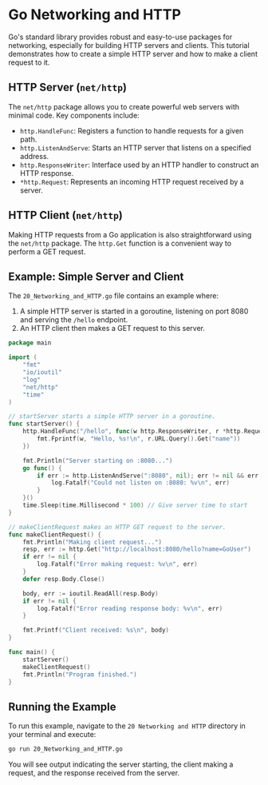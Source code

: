 # Go Networking and HTTP

Go's standard library provides robust and easy-to-use packages for networking, especially for building HTTP servers and clients. This tutorial demonstrates how to create a simple HTTP server and how to make a client request to it.

## HTTP Server (`net/http`)

The `net/http` package allows you to create powerful web servers with minimal code. Key components include:
-   `http.HandleFunc`: Registers a function to handle requests for a given path.
-   `http.ListenAndServe`: Starts an HTTP server that listens on a specified address.
-   `http.ResponseWriter`: Interface used by an HTTP handler to construct an HTTP response.
-   `*http.Request`: Represents an incoming HTTP request received by a server.

## HTTP Client (`net/http`)

Making HTTP requests from a Go application is also straightforward using the `net/http` package. The `http.Get` function is a convenient way to perform a GET request.

## Example: Simple Server and Client

The `20_Networking_and_HTTP.go` file contains an example where:
1.  A simple HTTP server is started in a goroutine, listening on port 8080 and serving the `/hello` endpoint.
2.  An HTTP client then makes a GET request to this server.

```go
package main

import (
	"fmt"
	"io/ioutil"
	"log"
	"net/http"
	"time"
)

// startServer starts a simple HTTP server in a goroutine.
func startServer() {
	http.HandleFunc("/hello", func(w http.ResponseWriter, r *http.Request) {
		fmt.Fprintf(w, "Hello, %s!\n", r.URL.Query().Get("name"))
	})

	fmt.Println("Server starting on :8080...")
	go func() {
		if err := http.ListenAndServe(":8080", nil); err != nil && err != http.ErrServerClosed {
			log.Fatalf("Could not listen on :8080: %v\n", err)
		}
	}()
	time.Sleep(time.Millisecond * 100) // Give server time to start
}

// makeClientRequest makes an HTTP GET request to the server.
func makeClientRequest() {
	fmt.Println("Making client request...")
	resp, err := http.Get("http://localhost:8080/hello?name=GoUser")
	if err != nil {
		log.Fatalf("Error making request: %v\n", err)
	}
	defer resp.Body.Close()

	body, err := ioutil.ReadAll(resp.Body)
	if err != nil {
		log.Fatalf("Error reading response body: %v\n", err)
	}

	fmt.Printf("Client received: %s\n", body)
}

func main() {
	startServer()
	makeClientRequest()
	fmt.Println("Program finished.")
}
```

## Running the Example

To run this example, navigate to the `20 Networking and HTTP` directory in your terminal and execute:

```bash
go run 20_Networking_and_HTTP.go
```

You will see output indicating the server starting, the client making a request, and the response received from the server.

